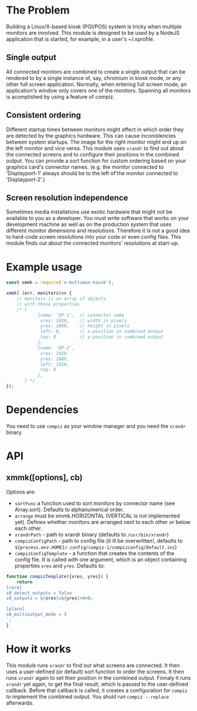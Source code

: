 # The Problem

Building a Linux/X-based kiosk (POI/POS) system is tricky when multiple monitors are involved. This module is designed to be used by a NodeJS application that is started, for example, in a user's ~/.xprofile.

## Single output

All connected monitors are combined to create a single output that can be rendered to by a single instance of, say, chromium in kiosk mode, or any other full screen application. Normally, when entering full screen mode, an application's window only covers one of the monitors. Spanning all monitors is acomplished by using a feature of compiz.

## Consistent ordering

Different startup times between monitors might affect in which order they are detected by the graphics hardware. This can cause inconistencies between system startups. The image for the right monitor might end up on the left monitor and vice versa. This module uses `xrandr` to find out about the connected screens and to configure their positions in the combined output. You can provide a sort function for custom ordering based on your graphics card's connector names. (e.g. the monitor connected to 'Displayport-1' always should be to the left of'the monitor connected to 'Displayport-2'.)

## Screen resolution independence

Sometimes media installations use exotic hardware that might not be available to you as a developer. You must write software that works on your development machine as well as on the production system that uses different monitor dimensions and resolutions. Therefore it is not a good idea to hard-code screen resolutions into your code or even config files. This module finds out about the connected monitors' resolutions at start-up.


# Example usage

``` js
const xmmk = require('x-multimon-kiosk');

xmmk( (err, monitors)=> {
    // monitors is an array of objects
    // with these properties
    /* [
            {name: 'DP-1',  // connector name
             xres: 1920,    // width in pixels
             yres: 1080,    // height in pixels
             left: 0,       // x-position in combined output
             top: 0         // y-position in combined output
            },
            {name: 'DP-2',
             xres: 1920,
             yres: 1080,
             left: 1920,
             top: 0
            },
       ] */
});

```

# Dependencies

You need to use `compiz` as your window manager and you need the `xrandr` binary.

# API

## xmmk([options], cb)

Options are:

- `sortFunc` a function used to sort monitors by connector name (see Array.sort). Defaults to alphanumerical order.
- `arrange` must be xmmk.HORIZONTAL (VERTICAL is not implemented yet). Defines whether monitors are arranged next to each other or below each other.
- `xrandrPath` - path to xrandr binary (defaults to `/usr/bin/xrandr`)
- `compizConfigPath` - path to config file (it ill be overwritten!, defaults to `${process.env.HOME}/.config/compiz-1/compizconfig/Default.ini`)
- `compizConfigTemplate` - a function that creates the contents of the config file. It is called with one argument, which is an object containing properties `xres` and `yres`. Defaults to:

``` js
function compizTemplate({xres, yres}) {
	return `
[core]
s0_detect_outputs = false
s0_outputs = ${xres}x${yres}+0+0;

[place]
s0_multioutput_mode = 3
`;
}
```

# How it works

This module runs `xrandr` to find out what screens are connected. It then uses a user-defined (or default) sort function to order the screens. It then runs `xrandr` again to set their position in the combined output. Finnaly it runs `xrandr` yet again, to get the final result, which is passed to the user-defined callback. Before that callback is called, it creates a configuration for `compiz` to implement the combined output. You shuld run `compiz --replace` afterwards.

